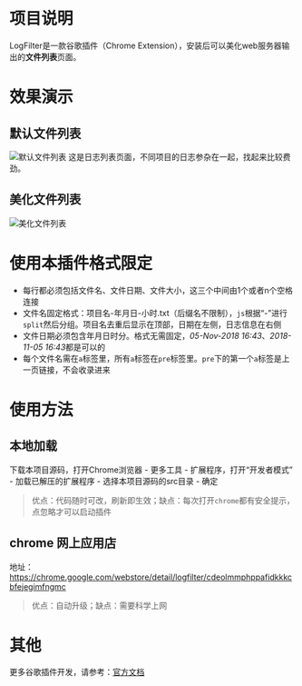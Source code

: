 # 项目说明
LogFilter是一款谷歌插件（Chrome Extension），安装后可以美化web服务器输出的**文件列表**页面。

# 效果演示
## 默认文件列表
![默认文件列表](https://github.com/oppoic/LogFilter/blob/background/pic/list-origin.png?raw=true)
这是日志列表页面，不同项目的日志参杂在一起，找起来比较费劲。
## 美化文件列表
![美化文件列表](https://github.com/oppoic/LogFilter/blob/background/pic/list-format.png?raw=true)

# 使用本插件格式限定
* 每行都必须包括文件名、文件日期、文件大小，这三个中间由1个或者n个空格连接
* 文件名固定格式：项目名-年月日-小时.txt（后缀名不限制），`js`根据“-”进行`split`然后分组。项目名去重后显示在顶部，日期在左侧，日志信息在右侧
* 文件日期必须包含年月日时分。格式无需固定，*05-Nov-2018 16:43*、*2018-11-05 16:43*都是可以的
* 每个文件名需在`a`标签里，所有`a`标签在`pre`标签里。`pre`下的第一个`a`标签是上一页链接，不会收录进来

# 使用方法
## 本地加载
下载本项目源码，打开Chrome浏览器 - 更多工具 - 扩展程序，打开“开发者模式” - 加载已解压的扩展程序 - 选择本项目源码的src目录 - 确定
> 优点：代码随时可改，刷新即生效；缺点：每次打开`chrome`都有安全提示，点忽略才可以启动插件
## chrome 网上应用店
地址：https://chrome.google.com/webstore/detail/logfilter/cdeolmmphppafidkkkcbfejegimfngmc
> 优点：自动升级；缺点：需要科学上网

# 其他
更多谷歌插件开发，请参考：[官方文档](https://developer.chrome.com/extensions/overview "点击在当前页打开")
